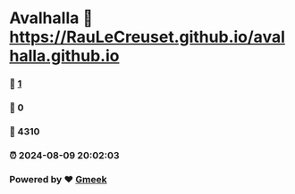 # Avalhalla :link: https://RauLeCreuset.github.io/avalhalla.github.io 
### :page_facing_up: [1](https://RauLeCreuset.github.io/avalhalla.github.io/tag.html) 
### :speech_balloon: 0 
### :hibiscus: 4310 
### :alarm_clock: 2024-08-09 20:02:03 
### Powered by :heart: [Gmeek](https://github.com/Meekdai/Gmeek)
